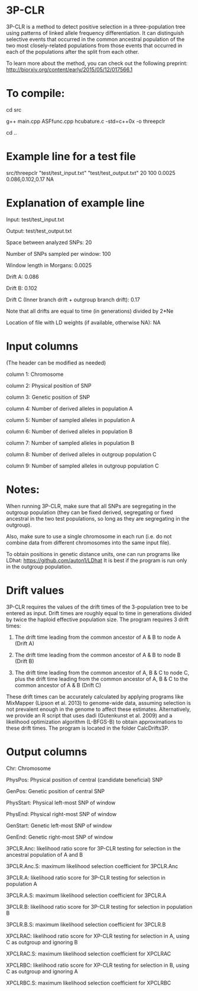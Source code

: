 # 3P-CLR

3P-CLR is a method to detect positive selection in a three-population tree using patterns of linked allele frequency differentiation. It can distinguish selective events that occurred in the common ancestral population of the two most closely-related populations from those events that occurred in each of the populations after the split from each other.

To learn more about the method, you can check out the following preprint:
http://biorxiv.org/content/early/2015/05/12/017566.1

# To compile:

cd src

g++ main.cpp ASFfunc.cpp hcubature.c -std=c++0x -o threepclr

cd ..

# Example line for a test file

src/threepclr "test/test_input.txt" "test/test_output.txt" 20 100 0.0025 0.086,0.102,0.17 NA

# Explanation of example line

Input: test/test_input.txt

Output: test/test_output.txt

Space between analyzed SNPs: 20

Number of SNPs sampled per window: 100

Window length in Morgans: 0.0025

Drift A: 0.086

Drift B: 0.102

Drift C (Inner branch drift + outgroup branch drift): 0.17

Note that all drifts are equal to time (in generations) divided by 2*Ne

Location of file with LD weights (if available, otherwise NA): NA


# Input columns 

(The header can be modified as needed)

column 1: Chromosome

column 2: Physical position of SNP

column 3: Genetic position of SNP

column 4: Number of derived alleles in population A

column 5: Number of sampled alleles in population A

column 6: Number of derived alleles in population B

column 7: Number of sampled alleles in population B

column 8: Number of derived alleles in outgroup population C

column 9: Number of sampled alleles in outgroup population C

# Notes: 

When running 3P-CLR, make sure that all SNPs are segregating in the outgroup population (they can be fixed derived, segregating or fixed ancestral in the two test populations, so long as they are segregating in the outgroup).

Also, make sure to use a single chromosome in each run (i.e. do not combine data from different chromosomes into the same input file).

To obtain positions in genetic distance units, one can run programs like LDhat: https://github.com/auton1/LDhat
It is best if the program is run only in the outgroup population.

# Drift values

3P-CLR requires the values of the drift times of the 3-population tree to be entered as input. Drift times are roughly equal to time in generations divided by twice the haploid effective population size. The program requires 3 drift times:

1) The drift time leading from the common ancestor of A & B to node A (Drift A)

2) The drift time leading from the common ancestor of A & B to node B (Drift B)

3) The drift time leading from the common ancestor of A, B & C to node C, plus the drift time leading from the common ancestor of A, B & C to the common ancestor of A & B (Drift C)

These drift times can be accurately calculated by applying programs like MixMapper (Lipson et al. 2013) to genome-wide data, assuming selection is not prevalent enough in the genome to affect these estimates. Alternatively, we provide an R script that uses dadi (Gutenkunst et al. 2009) and a likelihood optimization algorithm (L-BFGS-B) to obtain approximations to these drift times. The program is located in the folder CalcDrifts3P.

# Output columns

Chr: Chromosome

PhysPos: Physical position of central (candidate beneficial) SNP

GenPos: Genetic position of central SNP

PhysStart: Physical left-most SNP of window

PhysEnd: Physical right-most SNP of window

GenStart: Genetic left-most SNP of window

GenEnd: Genetic right-most SNP of window

3PCLR.Anc: likelihood ratio score for 3P-CLR testing for selection in the ancestral population of A and B

3PCLR.Anc.S: maximum likelihood selection coefficient for 3PCLR.Anc

3PCLR.A: likelihood ratio score for 3P-CLR testing for selection in population A

3PCLR.A.S: maximum likelihood selection coefficient for 3PCLR.A

3PCLR.B: likelihood ratio score for 3P-CLR testing for selection in population B

3PCLR.B.S: maximum likelihood selection coefficient for 3PCLR.B

XPCLRAC: likelihood ratio score for XP-CLR testing for selection in A, using C as outgroup and ignoring B

XPCLRAC.S: maximum likelihood selection coefficient for XPCLRAC

XPCLRBC: likelihood ratio score for XP-CLR testing for selection in B, using C as outgroup and ignoring A

XPCLRBC.S: maximum likelihood selection coefficient for XPCLRBC
